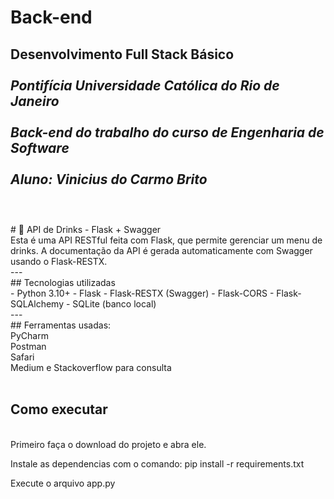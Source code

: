 # Back-end

**Desenvolvimento Full Stack Básico**<br />
<br />
*Pontifícia Universidade Católica do Rio de Janeiro*<br />
<br />
*Back-end do trabalho do curso de Engenharia de Software*<br />
<br />
*Aluno: Vinicius do Carmo Brito*<br />
<br />
---

<br />
# 🥂 API de Drinks - Flask + Swagger
<br />
Esta é uma API RESTful feita com Flask, que permite gerenciar um menu de drinks. A documentação da API é gerada automaticamente com Swagger usando o Flask-RESTX.
<br />
---
<br />
## Tecnologias utilizadas
<br />
- Python 3.10+
- Flask
- Flask-RESTX (Swagger)
- Flask-CORS
- Flask-SQLAlchemy
- SQLite (banco local)
<br />
---
<br />
## Ferramentas usadas:<br />
PyCharm<br />
Postman<br />
Safari<br />
Medium e Stackoverflow para consulta<br />
<br />

## Como executar<br />
<br />
Primeiro faça o download do projeto e abra ele.<br />

Instale as dependencias com o comando: pip install -r requirements.txt <br />

Execute o arquivo app.py <br />

